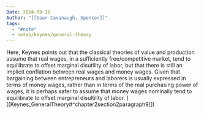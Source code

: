 ```yaml
---
Date: 2024-08-16
Author: "[[Saar Cavanaugh, Spencer]]"
tags:
  - "#note"
  - notes/keynes/general-theory
---
```

Here, Keynes points out that the classical theories of value and production assume that real wages, in a sufficiently free/competitive market, tend to equilibrate to offset marginal disutility of labor, but that there is still an implicit conflation between real wages and money wages. Given that bargaining between entrepreneurs and laborers is usually expressed in terms of money wages, rather than in terms of the real purchasing power of wages, it is perhaps safer to assume that money wages nominally tend to equilibrate to offset marginal disultility of labor. ( [[Keynes_GeneralTheory#^chapter2section2paragraph9]])
